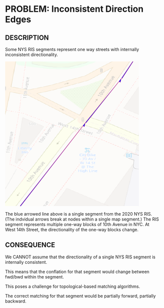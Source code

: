 # PROBLEM: Inconsistent Direction Edges

## DESCRIPTION

Some NYS RIS segments represent one way streets with internally inconsistent directionality.

![10th Avenue/West 14th Street NYC 2020](./images/10thAvenueNYC2020.png)

The blue arrowed line above is a single segment from the 2020 NYS RIS.
(The indvidual arrows break at nodes within a single map segment.)
The RIS segment represents multiple one-way blocks of 10th Avenue in NYC.
At West 14th Street, the directionality of the one-way blocks change.

## CONSEQUENCE

We CANNOT assume that the directionality of a single NYS RIS segment is
internally consistent.

This means that the conflation for that segment would change
between fwd/bwd within the segment.

This poses a challenge for topological-based matching algorithms.

The correct matching for that segment would be partially forward, partially backward.
